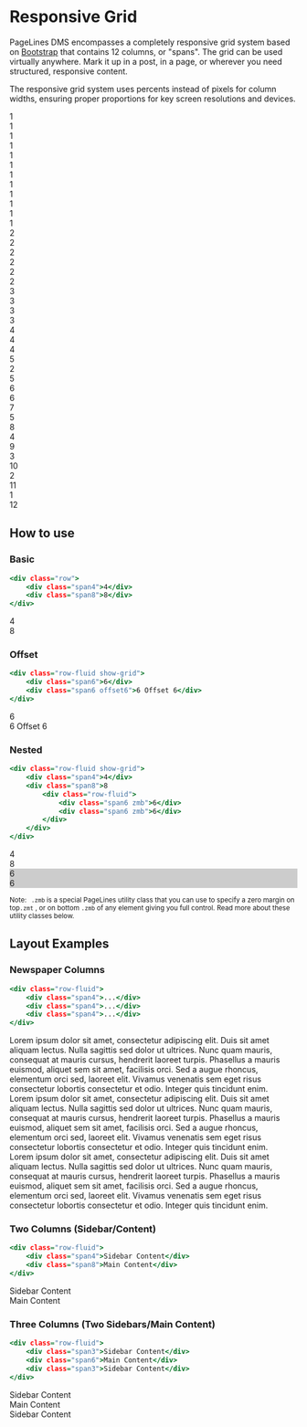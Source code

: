 # Responsive Grid #

PageLines DMS encompasses a completely responsive grid system based on [Bootstrap](http://twitter.github.io/bootstrap/) that contains 12 columns, or "spans". The grid can be used virtually anywhere. Mark it up in a post, in a page, or wherever you need structured, responsive content.

The responsive grid system uses percents instead of pixels for column widths, ensuring proper proportions for key screen resolutions and devices.

<div class="docs-grid">
    <div class="row-fluid show-grid">
        <div class="span1">1</div>
        <div class="span1">1</div>
        <div class="span1">1</div>
        <div class="span1">1</div>
        <div class="span1">1</div>
        <div class="span1">1</div>
        <div class="span1">1</div>
        <div class="span1">1</div>
        <div class="span1">1</div>
        <div class="span1">1</div>
        <div class="span1">1</div>
        <div class="span1">1</div>
    </div>
    <div class="row-fluid show-grid">
		<div class="span2">2</div>
		<div class="span2">2</div>
		<div class="span2">2</div>
		<div class="span2">2</div>
		<div class="span2">2</div>
		<div class="span2">2</div>
	</div>
	<div class="row-fluid show-grid">
		<div class="span3">3</div>
		<div class="span3">3</div>
		<div class="span3">3</div>
		<div class="span3">3</div>
	</div>
    <div class="row-fluid show-grid">
        <div class="span4">4</div>
        <div class="span4">4</div>
        <div class="span4">4</div>
    </div>
    <div class="row-fluid show-grid">
		<div class="span5">5</div>
		<div class="span2">2</div>
		<div class="span5">5</div>
	</div>
	<div class="row-fluid show-grid">
		<div class="span6">6</div>
		<div class="span6">6</div>
	</div>
	<div class="row-fluid show-grid">
		<div class="span7">7</div>
		<div class="span5">5</div>
	</div>
    <div class="row-fluid show-grid">
    	<div class="span8">8</div>
    	<div class="span4">4</div>
    </div>
    <div class="row-fluid show-grid">
		<div class="span9">9</div>
		<div class="span3">3</div>
	</div>
	<div class="row-fluid show-grid">
		<div class="span10">10</div>
		<div class="span2">2</div>
	</div>
    <div class="row-fluid show-grid">
        <div class="span11">11</div>
        <div class="span1">1</div>
    </div>
    <div class="row-fluid show-grid">
        <div class="span12">12</div>
    </div>
</div>

## How to use ##

### Basic ###

~~~ .html
<div class="row">
	<div class="span4">4</div>
	<div class="span8">8</div>
</div>
~~~

<div class="row-fluid show-grid">
	<div class="span4">4</div>
	<div class="span8">8</div>
</div>

### Offset ###

~~~ .html
<div class="row-fluid show-grid">
	<div class="span6">6</div>
	<div class="span6 offset6">6 Offset 6</div>
</div>
~~~

<div class="row-fluid show-grid">
	<div class="span6">6</div>
	<div class="span6 offset6">6 Offset 6</div>
</div>

### Nested ###

~~~ .html
<div class="row-fluid show-grid">
	<div class="span4">4</div>
	<div class="span8">8
		<div class="row-fluid">
			<div class="span6 zmb">6</div>
			<div class="span6 zmb">6</div>
		</div>
	</div>
</div>
~~~

<div class="row-fluid">
	<div class="span4">4</div>
	<div class="span8">8
		<div class="row-fluid">
			<div class="span6 zmb" style="background: #CCC">6</div>
			<div class="span6 zmb" style="background: #CCC">6</div>
		</div>
	</div>
</div>

<p class="zmt zmb"><small><span class="label label-info" style="margin-right: 5px;">Note:</span> <code>.zmb</code> is a special PageLines utility class that you can use to specify a zero margin on top<code>.zmt</code> , or on bottom <code>.zmb</code> of any element giving you full control. Read more about these utility classes below.</small></p>

## Layout Examples ##

### Newspaper Columns ###

~~~ .html
<div class="row-fluid">
	<div class="span4">...</div>
	<div class="span4">...</div>
	<div class="span4">...</div>
</div>
~~~

<div class="docs-example">
	<div class="row-fluid">
		<div class="span4">
		Lorem ipsum dolor sit amet, consectetur adipiscing elit. Duis sit amet aliquam lectus. Nulla sagittis sed dolor ut ultrices. Nunc quam mauris, consequat at mauris cursus, hendrerit laoreet turpis. Phasellus a mauris euismod, aliquet sem sit amet, facilisis orci. Sed a augue rhoncus, elementum orci sed, laoreet elit. Vivamus venenatis sem eget risus consectetur lobortis consectetur et odio. Integer quis tincidunt enim.
		</div>
		<div class="span4">
		Lorem ipsum dolor sit amet, consectetur adipiscing elit. Duis sit amet aliquam lectus. Nulla sagittis sed dolor ut ultrices. Nunc quam mauris, consequat at mauris cursus, hendrerit laoreet turpis. Phasellus a mauris euismod, aliquet sem sit amet, facilisis orci. Sed a augue rhoncus, elementum orci sed, laoreet elit. Vivamus venenatis sem eget risus consectetur lobortis consectetur et odio. Integer quis tincidunt enim.
		</div>
		<div class="span4">
		Lorem ipsum dolor sit amet, consectetur adipiscing elit. Duis sit amet aliquam lectus. Nulla sagittis sed dolor ut ultrices. Nunc quam mauris, consequat at mauris cursus, hendrerit laoreet turpis. Phasellus a mauris euismod, aliquet sem sit amet, facilisis orci. Sed a augue rhoncus, elementum orci sed, laoreet elit. Vivamus venenatis sem eget risus consectetur lobortis consectetur et odio. Integer quis tincidunt enim.
		</div>
	</div>
</div>

### Two Columns (Sidebar/Content) ###

~~~ .html
<div class="row-fluid">
	<div class="span4">Sidebar Content</div>
	<div class="span8">Main Content</div>
</div>
~~~

<div class="docs-example">
	<div class="row-fluid show-grid">
		<div class="span4">
		Sidebar Content
		</div>
		<div class="span8">
		Main Content
		</div>
	</div>
</div>

### Three Columns (Two Sidebars/Main Content)

~~~ .html
<div class="row-fluid">
	<div class="span3">Sidebar Content</div>
	<div class="span6">Main Content</div>
	<div class="span3">Sidebar Content</div>
</div>
~~~

<div class="docs-example">
	<div class="row-fluid show-grid">
		<div class="span3">Sidebar Content</div>
		<div class="span6">Main Content</div>
		<div class="span3">Sidebar Content</div>
	</div>
</div>